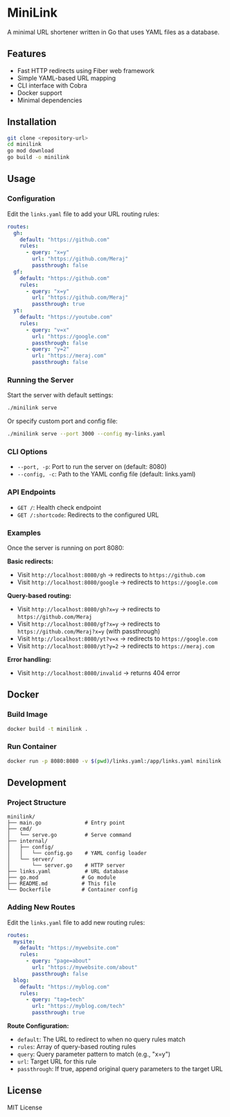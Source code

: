 # MiniLink

A minimal URL shortener written in Go that uses YAML files as a database.

## Features

- Fast HTTP redirects using Fiber web framework
- Simple YAML-based URL mapping
- CLI interface with Cobra
- Docker support
- Minimal dependencies

## Installation

```bash
git clone <repository-url>
cd minilink
go mod download
go build -o minilink
```

## Usage

### Configuration

Edit the `links.yaml` file to add your URL routing rules:

```yaml
routes:
  gh:
    default: "https://github.com"
    rules:
      - query: "x=y"
        url: "https://github.com/Meraj"
        passthrough: false
  gf:
    default: "https://github.com"
    rules:
      - query: "x=y"
        url: "https://github.com/Meraj"
        passthrough: true
  yt:
    default: "https://youtube.com"
    rules:
      - query: "v=x"
        url: "https://google.com"
        passthrough: false
      - query: "y=2"
        url: "https://meraj.com"
        passthrough: false
```

### Running the Server

Start the server with default settings:

```bash
./minilink serve
```

Or specify custom port and config file:

```bash
./minilink serve --port 3000 --config my-links.yaml
```

### CLI Options

- `--port, -p`: Port to run the server on (default: 8080)
- `--config, -c`: Path to the YAML config file (default: links.yaml)

### API Endpoints

- `GET /`: Health check endpoint
- `GET /:shortcode`: Redirects to the configured URL

### Examples

Once the server is running on port 8080:

**Basic redirects:**
- Visit `http://localhost:8080/gh` → redirects to `https://github.com`
- Visit `http://localhost:8080/google` → redirects to `https://google.com`

**Query-based routing:**
- Visit `http://localhost:8080/gh?x=y` → redirects to `https://github.com/Meraj`
- Visit `http://localhost:8080/gf?x=y` → redirects to `https://github.com/Meraj?x=y` (with passthrough)
- Visit `http://localhost:8080/yt?v=x` → redirects to `https://google.com`
- Visit `http://localhost:8080/yt?y=2` → redirects to `https://meraj.com`

**Error handling:**
- Visit `http://localhost:8080/invalid` → returns 404 error

## Docker

### Build Image

```bash
docker build -t minilink .
```

### Run Container

```bash
docker run -p 8080:8080 -v $(pwd)/links.yaml:/app/links.yaml minilink
```

## Development

### Project Structure

```
minilink/
├── main.go              # Entry point
├── cmd/
│   └── serve.go         # Serve command
├── internal/
│   ├── config/
│   │   └── config.go    # YAML config loader
│   └── server/
│       └── server.go    # HTTP server
├── links.yaml           # URL database
├── go.mod              # Go module
├── README.md           # This file
└── Dockerfile          # Container config
```

### Adding New Routes

Edit the `links.yaml` file to add new routing rules:

```yaml
routes:
  mysite:
    default: "https://mywebsite.com"
    rules:
      - query: "page=about"
        url: "https://mywebsite.com/about"
        passthrough: false
  blog:
    default: "https://myblog.com"
    rules:
      - query: "tag=tech"
        url: "https://myblog.com/tech"
        passthrough: true
```

**Route Configuration:**
- `default`: The URL to redirect to when no query rules match
- `rules`: Array of query-based routing rules
- `query`: Query parameter pattern to match (e.g., "x=y")
- `url`: Target URL for this rule
- `passthrough`: If true, append original query parameters to the target URL

## License

MIT License